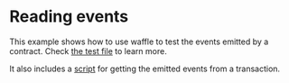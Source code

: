 # Reading events

This example shows how to use waffle to test the events emitted by a contract. Check [the test file](./test/test.js) to
learn more.

It also includes a [script](./scripts/getEventsFromTx.js) for getting the emitted events from a transaction.
